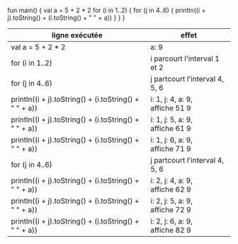 fun main() {
    val a = 5 + 2 * 2
    for (i in 1..2) {
        for (j in 4..6) {
            println((i + j).toString() + (i.toString() + " " + a))
        }
    }
}


| ligne exécutée | effet                             |
|-----------------|-----------------------------------|
| val a = 5 + 2 * 2       | a: 9                             |
| for (i in 1..2)       | i parcourt l'interval 1 et 2                     |
| for (j in 4..6) | j partcourt l'interval 4, 5, 6 |
| println((i + j).toString() + (i.toString() + " " + a)) | i: 1, j: 4, a: 9, <br> affiche 51 9|
| println((i + j).toString() + (i.toString() + " " + a)) | i: 1, j: 5, a: 9, <br> affiche 61 9|
| println((i + j).toString() + (i.toString() + " " + a)) | i: 1, j: 6, a: 9, <br> affiche 71 9|
| for (j in 4..6) | j partcourt l'interval 4, 5, 6 |
| println((i + j).toString() + (i.toString() + " " + a)) | i: 2, j: 4, a: 9, <br> affiche 62 9|
| println((i + j).toString() + (i.toString() + " " + a)) | i: 2, j: 5, a: 9, <br> affiche 72 9|
| println((i + j).toString() + (i.toString() + " " + a)) | i: 2, j: 6, a: 9, <br> affiche 82 9|
